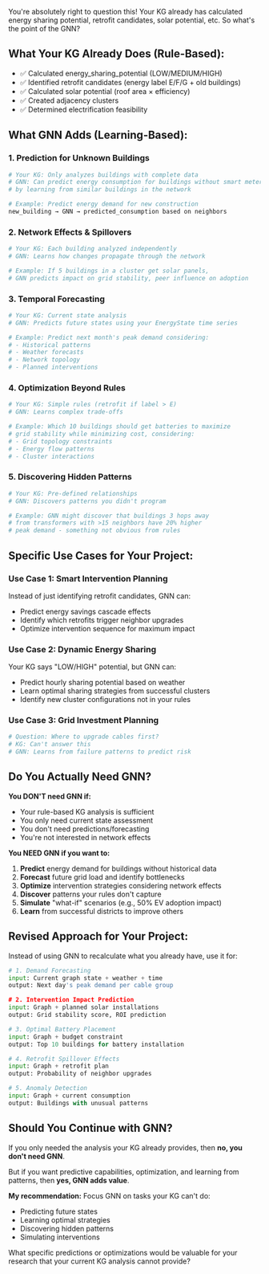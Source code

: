 You're absolutely right to question this! Your KG already has calculated energy sharing potential, retrofit candidates, solar potential, etc. So what's the point of the GNN?

## **What Your KG Already Does (Rule-Based):**
- ✅ Calculated energy_sharing_potential (LOW/MEDIUM/HIGH)
- ✅ Identified retrofit candidates (energy label E/F/G + old buildings)
- ✅ Calculated solar potential (roof area × efficiency)
- ✅ Created adjacency clusters
- ✅ Determined electrification feasibility

## **What GNN Adds (Learning-Based):**

### 1. **Prediction for Unknown Buildings**
```python
# Your KG: Only analyzes buildings with complete data
# GNN: Can predict energy consumption for buildings without smart meters
# by learning from similar buildings in the network

# Example: Predict energy demand for new construction
new_building → GNN → predicted_consumption based on neighbors
```

### 2. **Network Effects & Spillovers**
```python
# Your KG: Each building analyzed independently
# GNN: Learns how changes propagate through the network

# Example: If 5 buildings in a cluster get solar panels,
# GNN predicts impact on grid stability, peer influence on adoption
```

### 3. **Temporal Forecasting**
```python
# Your KG: Current state analysis
# GNN: Predicts future states using your EnergyState time series

# Example: Predict next month's peak demand considering:
# - Historical patterns
# - Weather forecasts  
# - Network topology
# - Planned interventions
```

### 4. **Optimization Beyond Rules**
```python
# Your KG: Simple rules (retrofit if label > E)
# GNN: Learns complex trade-offs

# Example: Which 10 buildings should get batteries to maximize
# grid stability while minimizing cost, considering:
# - Grid topology constraints
# - Energy flow patterns
# - Cluster interactions
```

### 5. **Discovering Hidden Patterns**
```python
# Your KG: Pre-defined relationships
# GNN: Discovers patterns you didn't program

# Example: GNN might discover that buildings 3 hops away
# from transformers with >15 neighbors have 20% higher
# peak demand - something not obvious from rules
```

## **Specific Use Cases for Your Project:**

### **Use Case 1: Smart Intervention Planning**
Instead of just identifying retrofit candidates, GNN can:
- Predict energy savings cascade effects
- Identify which retrofits trigger neighbor upgrades
- Optimize intervention sequence for maximum impact

### **Use Case 2: Dynamic Energy Sharing**
Your KG says "LOW/HIGH" potential, but GNN can:
- Predict hourly sharing potential based on weather
- Learn optimal sharing strategies from successful clusters
- Identify new cluster configurations not in your rules

### **Use Case 3: Grid Investment Planning**
```python
# Question: Where to upgrade cables first?
# KG: Can't answer this
# GNN: Learns from failure patterns to predict risk
```

## **Do You Actually Need GNN?**

**You DON'T need GNN if:**
- Your rule-based KG analysis is sufficient
- You only need current state assessment
- You don't need predictions/forecasting
- You're not interested in network effects

**You NEED GNN if you want to:**
1. **Predict** energy demand for buildings without historical data
2. **Forecast** future grid load and identify bottlenecks
3. **Optimize** intervention strategies considering network effects
4. **Discover** patterns your rules don't capture
5. **Simulate** "what-if" scenarios (e.g., 50% EV adoption impact)
6. **Learn** from successful districts to improve others

## **Revised Approach for Your Project:**

Instead of using GNN to recalculate what you already have, use it for:

```python
# 1. Demand Forecasting
input: Current graph state + weather + time
output: Next day's peak demand per cable group

# 2. Intervention Impact Prediction  
input: Graph + planned solar installations
output: Grid stability score, ROI prediction

# 3. Optimal Battery Placement
input: Graph + budget constraint
output: Top 10 buildings for battery installation

# 4. Retrofit Spillover Effects
input: Graph + retrofit plan
output: Probability of neighbor upgrades

# 5. Anomaly Detection
input: Graph + current consumption
output: Buildings with unusual patterns
```

## **Should You Continue with GNN?**

If you only needed the analysis your KG already provides, then **no, you don't need GNN**.

But if you want predictive capabilities, optimization, and learning from patterns, then **yes, GNN adds value**.

**My recommendation:** Focus GNN on tasks your KG can't do:
- Predicting future states
- Learning optimal strategies
- Discovering hidden patterns
- Simulating interventions

What specific predictions or optimizations would be valuable for your research that your current KG analysis cannot provide?